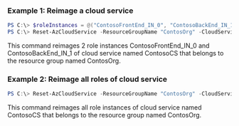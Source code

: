 ### Example 1: Reimage a cloud service
```powershell
PS C:\> $roleInstances = @("ContosoFrontEnd_IN_0", "ContosoBackEnd_IN_1")
PS C:\> Reset-AzCloudService -ResourceGroupName "ContosOrg" -CloudServiceName "ContosoCS" -RoleInstance $roleInstances -Reimage
```
This command reimages 2 role instances ContosoFrontEnd\_IN\_0 and  ContosoBackEnd\_IN\_1 of cloud service named ContosoCS that belongs to the resource group named ContosOrg.

### Example 2: Reimage all roles of cloud service
```powershell
PS C:\> Reset-AzCloudService -ResourceGroupName "ContosOrg" -CloudServiceName "ContosoCS" -RoleInstance "*" -Reimage
```
This command reimages all role instances of cloud service named ContosoCS that belongs to the resource group named ContosOrg.